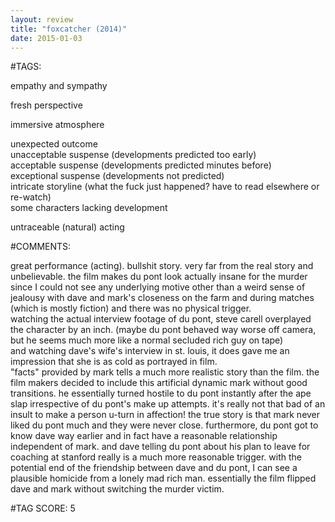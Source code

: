 ```yaml
---  
layout: review  
title: "foxcatcher (2014)"  
date: 2015-01-03  
---  
```

  
#TAGS:  
  
empathy and sympathy  
  
fresh perspective  
  
immersive atmosphere  
  
unexpected outcome  
unacceptable suspense (developments predicted too early)  
acceptable suspense (developments predicted minutes before)  
exceptional suspense (developments not predicted)  
intricate storyline (what the fuck just happened? have to read elsewhere or re-watch)  
some characters lacking development  
  
untraceable (natural) acting  
  
#COMMENTS:  
  
great performance (acting). bullshit story. very far from the real story and unbelievable. the film makes du pont look actually insane for the murder since I could not see any underlying motive other than a weird sense of jealousy with dave and mark's closeness on the farm and during matches (which is mostly fiction) and there was no physical trigger.  
 watching the actual interview footage of du pont, steve carell overplayed the character by an inch. (maybe du pont behaved way worse off camera, but he seems much more like a normal secluded rich guy on tape)  
 and watching dave's wife's interview in st. louis, it does gave me an impression that she is as cold as portrayed in film.  
"facts" provided by mark tells a much more realistic story than the film. the film makers decided to include this artificial dynamic mark without good transitions. he essentially turned hostile to du pont instantly after the ape slap irrespective of du pont's make up attempts. it's really not that bad of an insult to make a person u-turn in affection! the true story is that mark never liked du pont much and they were never close. furthermore, du pont got to know dave way earlier and in fact have a reasonable relationship independent of mark. and dave telling du pont about his plan to leave for coaching at stanford really is a much more reasonable trigger. with the potential end of the friendship between dave and du pont, I can see a plausible homicide from a lonely mad rich man. essentially the film flipped dave and mark without switching the murder victim.  
  
  
  
  
  
#TAG SCORE: 5  
